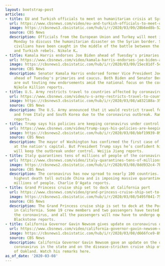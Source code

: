 ```yaml
---
layout: bootstrap-post
articles:
- title: EU and Turkish officials to meet on humanitarian crisis at Syrian border
  url: https://www.cbsnews.com/video/eu-and-turkish-officials-to-meet-on-humanitarian-crisis-at-syrian-border/
  image: https://cbsnews3.cbsistatic.com/hub/i/r/2020/03/09/28b6ed8b-5296-40b8-85d6-8b253244fb89/thumbnail/1200x630/5e826e824465d3a41b1f954c5a46bcd1/0308-en-leadersoncrisissyriaborder-lee-2043959-640x360.jpg
  source: CBS News
  description: Officials from the European Union and Turkey will meet in Belgium on
    Monday to discuss the humanitarian disaster on the Syrian border. Some 3 million
    civilians have been caught in the middle of the battle between the Syrian forces
    and Turkish rebels. Nikole K…
- title: Kamala Harris endorses Joe Biden ahead of Tuesday's primaries and caucus
  url: https://www.cbsnews.com/video/kamala-harris-endorses-joe-biden-ahead-of-tuesdays-primaries-and-caucus/
  image: https://cbsnews1.cbsistatic.com/hub/i/r/2020/03/09/15ec81df-5cf3-478e-a4ad-354d5322158c/thumbnail/1200x630/ea195988482b81f349ea0e77ecd52943/0308-en-harrisendorsjoe-killion-2043949-640x360.jpg
  source: CBS News
  description: Senator Kamala Harris endorsed former Vice President Joe Biden days
    ahead of Tuesday's primaries and caucus. Both Biden and Senator Bernie Sanders
    are out touting new endorsements amid the national focus on the coronavirus outbreak.
    Nikole Killion reports.
- title: U.S. Army restricts travel to countries affected by coronavirus
  url: https://www.cbsnews.com/video/u-s-army-restricts-travel-to-countries-affected-by-coronavirus/
  image: https://cbsnews3.cbsistatic.com/hub/i/r/2020/03/08/a832188a-351f-4909-8070-06ed680e514f/thumbnail/1200x630/d5588cf448b67d81005249e9c274a877/0308-en-usarmycoronavirus-innocencio-2043940-640x360.jpg
  source: CBS News
  description: The U.S. Army announced that it would restrict travel for troops to
    and from Italy and South Korea due to the coronavirus outbreak. Ramy Incocencio
    reports.
- title: Trump says his policies are keeping coronavirus under control
  url: https://www.cbsnews.com/video/trump-says-his-policies-are-keeping-coronavirus-under-control/
  image: https://cbsnews2.cbsistatic.com/hub/i/r/2020/03/08/bbf19939-8924-4149-87ec-cc3edc2afd9e/thumbnail/1200x630/2ce7ab0650f102e613d52b26378294ef/0308-en-trumpcoronavirus-jiang-2043932-640x360.jpg
  source: CBS News
  description: The mayor of Washington has confirmed the first case of the coronavirus
    at the nation's capital. But President Trump says he’s confident his policies
    will keep the outbreak under control. Weijia Jiang reports.
- title: Italy quarantines tens of millions of people of the coronavirus
  url: https://www.cbsnews.com/video/italy-quarantines-tens-of-millions-of-people-of-the-coronavirus/
  image: https://cbsnews2.cbsistatic.com/hub/i/r/2020/03/08/8dd932c4-7be0-4969-ac7b-17c15e0c5c95/thumbnail/1200x630/b10a61162de4dbf78753a525f2460627/0308-en-italyquarantines-dagata-2043910-640x360.jpg
  source: CBS News
  description: The coronavirus has now spread to nearly 100 countries. Italy has the
    highest death toll outside China and is imposing massive quarantines on tens of
    millions of people. Charlie D'Agata reports.
- title: Grand Princess cruise ship set to dock at California port
  url: https://www.cbsnews.com/video/grand-princess-cruise-ship-set-to-dock-at-california-port/
  image: https://cbsnews1.cbsistatic.com/hub/i/r/2020/03/08/5495f041-7508-44e9-ba13-f74fb33b60f6/thumbnail/1200x630/3c723033b45eeb215a44c3306f76e3da/0308-en-cruiseshipdockcali-blackstone-2043920-640x360.jpg
  source: CBS News
  description: The Grand Princess cruise ship is set to dock at the Port of Oakland
    in California. Some 19 crew members and two passengers have tested positive for
    the coronavirus, and all the passengers will now have to undergo quarantine. John
    Blackstone reports.
- title: California Governor Gavin Newsom gives update on coronavirus outbreak
  url: https://www.cbsnews.com/video/california-governor-gavin-newsom-coronavirus-outbreak-update-today-2020-03-08/
  image: https://cbsnews1.cbsistatic.com/hub/i/r/2020/03/08/d666fce9-8943-4e2e-ae39-5d31daaba4d5/thumbnail/1200x630/3b14e3503a26b35ba7dbc7439dbb1da0/cbsn-fusion-california-governor-gavin-newsom-gives-update-on-coronavirus-outbreak-thumbnail-454723-640x360.jpg
  source: CBS News
  description: California Governor Gavin Newsom gave an update on the outbreak of
    coronavirus in the state and on the disease-stricken cruise ship off the coast
    of Oakland. Watch his remarks here.
as_of_date: '2020-03-08'
---
```


